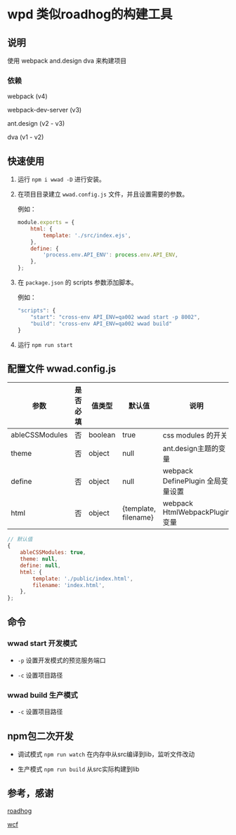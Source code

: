 # wpd 类似roadhog的构建工具

## 说明

使用 webpack and.design dva 来构建项目

### 依赖

webpack (v4)

webpack-dev-server (v3)

ant.design (v2 - v3)

dva (v1 - v2)

## 快速使用

1. 运行 `npm i wwad -D` 进行安装。

2. 在项目目录建立 `wwad.config.js` 文件，并且设置需要的参数。

    例如：
    ```js
    module.exports = {
        html: {
            template: './src/index.ejs',
        },
        define: {
            'process.env.API_ENV': process.env.API_ENV,
        },
    };
    ```

3. 在 `package.json` 的 scripts 参数添加脚本。

    例如：
    ```js
    "scripts": {
        "start": "cross-env API_ENV=qa002 wwad start -p 8002",
        "build": "cross-env API_ENV=qa002 wwad build"
    }
    ```
4. 运行 `npm run start`

## 配置文件 wwad.config.js

| 参数 | 是否必填 | 值类型 | 默认值 | 说明 |
| --- | --- | --- | --- | --- |
| ableCSSModules | 否 | boolean | true | css modules 的开关 |
| theme | 否 | object | null | ant.design主题的变量 |
| define | 否 | object | null | webpack DefinePlugin 全局变量设置 |
| html | 否| object | {template, filename} | webpack HtmlWebpackPlugin 变量 |

```js
// 默认值
{
    ableCSSModules: true,
    theme: null,
    define: null,
    html: {
        template: './public/index.html',
        filename: 'index.html',
    },
};
```

## 命令

### wwad start 开发模式

- `-p` 设置开发模式的预览服务端口

- `-c` 设置项目路径

### wwad build 生产模式

- `-c` 设置项目路径

## npm包二次开发

- 调试模式 `npm run watch` 在内存中从src编译到lib，监听文件改动

- 生产模式 `npm run build` 从src实际构建到lib

## 参考，感谢

[roadhog](https://github.com/sorrycc/roadhog)

[wcf](https://github.com/liangklfangl/wcf)